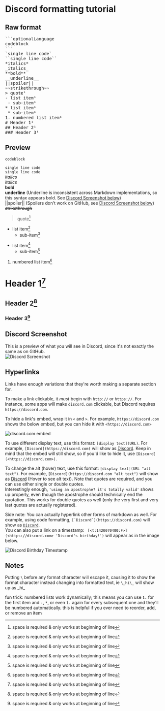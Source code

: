 # Discord formatting tutorial

## Raw format

<pre>
```optionalLanguage  
codeblock  
```
`single line code`
``single line code``
*italics*
_italics_
**bold**
__underline__
||spoiler||
~~strikethrough~~
> quote¹
- list item¹
 - sub-item¹
* list item¹
 * sub-item¹
1. numbered list item¹
# Header 1¹
## Header 2¹
### Header 3¹
</pre>

## Preview

```optionalLanguage
codeblock
```

`single line code`  
``single line code``  
*italics*  
_italics_  
**bold**  
__underline__ (Underline is inconsistent across Markdown implementations, so this syntax appears bold. See [Discord Screenshot below](#discord-screenshot))  
||spoiler|| (Spoilers don't work on GitHub, see [Discord Screenshot below](#discord-screenshot))  
~~strikethrough~~  
> quote[^1]

- list item[^1]
  - sub-item[^1]

* list item[^1]
  * sub-item[^1]

1. numbered list item[^1]

# Header 1[^1]

## Header 2[^1]

### Header 3[^1]

## Discord Screenshot

This is a preview of what you will see in Discord, since it's not exactly the same as on GitHub.  
![Discord Screenshot](https://github.com/clari7744/DiscordFormatting/assets/73483912/f0d37fe4-c94e-432c-a6de-805f250c18ef)

## Hyperlinks

Links have enough variations that they're worth making a separate section for.  

To make a link clickable, it *must* begin with `http://` or `https://`. For instance, some apps will make `discord.com` clickable, but Discord requires `https://discord.com`.  

To hide a link's embed, wrap it in `<` and `>`. For example, `https://discord.com` shows the below embed, but you can hide it with `<https://discord.com>`  

![discord.com embed](https://github.com/user-attachments/assets/a594afac-67b3-4550-91a9-5fd6ee6fe447)  

To use different display text, use this format: `[display text](URL)`. For example, `[Discord](https://discord.com)` will show as [Discord](https://discord.com). Keep in mind that the embed will still show, so if you'd like to hide it, use `[Discord](<https://discord.com>)`.

To change the alt (hover) text, use this format: `[display text](URL "alt text")`. For example, `[Discord](https://discord.com "alt text")` will show as [Discord](https://discord.com "alt text") (Hover to see alt text). Note that quotes are required, and you can use either single or double quotes.  
Interestingly enough, `'using an apostrophe? it's totally valid'` shows up properly, even though the apostrophe should technically end the quotation. This works for double quotes as well (only the very first and very last quotes are actually registered).

Side note: You can actually hyperlink other forms of markdown as well. For example, using code formatting, ``[`Discord`](https://discord.com)`` will show as [`Discord`](https://discord.com).  
You can also put a link on a timestamp: `
[<t:1420070400:F>](<https://discord.com> 'Discord's birthday!')` will appear as in the image below.

![Discord Birthday Timestamp](https://github.com/user-attachments/assets/6416d00e-5d50-49f8-88b4-067f2b43b896)

## Notes

Putting `\` before any format character will escape it, causing it to show the format character instead changing into formatted text, ie
`\_hi\_` will show up as \_hi\_

fun trick: numbered lists work dynamically; this means you can use `1.` for the first item and `-`, `*`, or even `1.` again for every subsequent one and they'll be numbered automatically. this is helpful if you ever need to reorder, add, or remove an item

[^1]: space is required & only works at beginning of line
